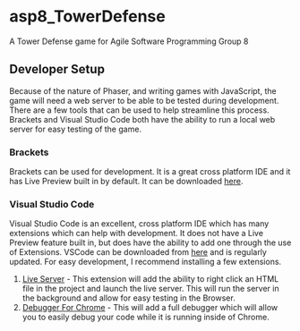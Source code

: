 # asp8_TowerDefense
A Tower Defense game for Agile Software Programming Group 8

## Developer Setup

Because of the nature of Phaser, and writing games with JavaScript, the game will need a web server to be able to be tested during development.  There are a few tools that can be used to help streamline this process.  Brackets and Visual Studio Code both have the ability to run a local web server for easy testing of the game.

### Brackets

Brackets can be used for development.  It is a great cross platform IDE and it has Live Preview built in by default.  It can be downloaded [here](https://brackets.io/).

### Visual Studio Code

Visual Studio Code is an excellent, cross platform IDE which has many extensions which can help with development.  It does not have a Live Preview feature built in, but does have the ability to add one through the use of Extensions.  VSCode can be downloaded from [here](https://code.visualstudio.com/) and is regularly updated.  For easy development, I recommend installing a few extensions.

1. [Live Server](https://marketplace.visualstudio.com/items?itemName=ritwickdey.LiveServer) - This extension will add the ability to right click an HTML file in the project and launch the live server.  This will run the server in the background and allow for easy testing in the Browser.
2. [Debugger For Chrome](https://code.visualstudio.com/blogs/2016/02/23/introducing-chrome-debugger-for-vs-code) - This will add a full debugger which will allow you to easily debug your code while it is running inside of Chrome.
